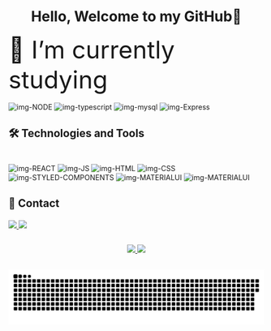 <h1 align="center">Hello, Welcome to my GitHub👋</h1>

<font size="10">🌱  I’m currently studying</font>

<div>
  <img align="center" height="30" width="100" alt="img-NODE" src="https://img.shields.io/badge/Node.js-43853D?style=for-the-badge&logo=node.js&logoColor=white" target="_blank"/>
  
  <img align="center" height="30" width="100" alt="img-typescript" src="https://img.shields.io/badge/TypeScript-007ACC?style=for-the-badge&logo=typescript&logoColor=white" target="_blank"/>
  
   <img align="center" height="30" width="100" alt="img-mysql" src="https://img.shields.io/badge/MySQL-00000F?style=for-the-badge&logo=mysql&logoColor=white" target="_blank"/>
  
  <img align="center" height="30" width="100" alt="img-Express" src="https://img.shields.io/badge/Express.js-404D59?style=for-the-badge" target="_blank"/>
  
</div>          

## <p>🛠 Technologies and Tools </p>

<div style="display: inline_block"><br>
  <img align="center" alt="img-REACT" height="30" width="100" src="https://img.shields.io/badge/React-20232A?style=for-the-badge&logo=react&logoColor=61DAFB"/>
  
  <img align="center" alt="img-JS" height="30" width="100" src="https://img.shields.io/badge/JavaScript-F7DF1E?style=for-the-badge&logo=javascript&logoColor=black">

  <img align="center" alt="img-HTML" height="30" width="100" src="https://img.shields.io/badge/HTML5-E34F26?style=for-the-badge&logo=html5&logoColor=white">
    
  <img align="center" alt="img-CSS" height="30" width="100" src="https://img.shields.io/badge/CSS3-1572B6?style=for-the-badge&logo=css3&logoColor=white"/>
  
  <img align="center" alt="img-STYLED-COMPONENTS" height="30" width="100" src="https://img.shields.io/badge/styled--components-DB7093?style=for-the-badge&logo=styled-components&logoColor=white"/>
  
  <img align="center" alt="img-MATERIALUI" height="30" width="100" src="https://img.shields.io/badge/Material--UI-0081CB?style=for-the-badge&logo=material-ui&logoColor=white"/>
  
  <img align="center" alt="img-MATERIALUI" height="30" width="100" src="https://img.shields.io/badge/React_Router-CA4245?style=for-the-badge&logo=react-router&logoColor=white"/>
  
</div>

## <p>📧 Contact</p>
<div> 
  <a href = "mailto:gledsonlucas111@gmail.com">
    <img src="https://img.shields.io/badge/Gmail-D14836?style=for-the-badge&logo=gmail&logoColor=white" target="_blank"
  </a>
  <a href="https://www.linkedin.com/in/gledson-lucas-1b5873166/" target="_blank">
    <img src="https://img.shields.io/badge/-LinkedIn-%230077B5?style=for-the-badge&logo=linkedin&logoColor=white" target="_blank">
  </a>
</div>
  
##

<div align="center">
  <a href="https://github.com/gledsonlucas111">
    <img height="150em" src="https://github-readme-stats.vercel.app/api?username=gledsonlucas111&show_icons=true&theme=dark&include_all_commits=true&count_private=true"/>
  <img height="150em" src="https://github-readme-stats.vercel.app/api/top-langs/?username=gledsonlucas111&layout=compact&langs_count=7&theme=dark"/>
</div>

##
  
  
![Snake animation](https://github.com/GledsonLucas111/GledsonLucas111/blob/output/github-contribution-grid-snake.svg)

 

